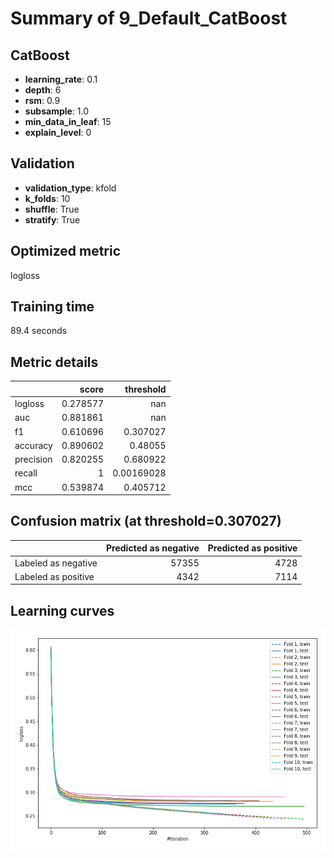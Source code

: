 # Summary of 9_Default_CatBoost

## CatBoost
- **learning_rate**: 0.1
- **depth**: 6
- **rsm**: 0.9
- **subsample**: 1.0
- **min_data_in_leaf**: 15
- **explain_level**: 0

## Validation
 - **validation_type**: kfold
 - **k_folds**: 10
 - **shuffle**: True
 - **stratify**: True

## Optimized metric
logloss

## Training time

89.4 seconds

## Metric details
|           |    score |    threshold |
|:----------|---------:|-------------:|
| logloss   | 0.278577 | nan          |
| auc       | 0.881861 | nan          |
| f1        | 0.610696 |   0.307027   |
| accuracy  | 0.890602 |   0.48055    |
| precision | 0.820255 |   0.680922   |
| recall    | 1        |   0.00169028 |
| mcc       | 0.539874 |   0.405712   |


## Confusion matrix (at threshold=0.307027)
|                     |   Predicted as negative |   Predicted as positive |
|:--------------------|------------------------:|------------------------:|
| Labeled as negative |                   57355 |                    4728 |
| Labeled as positive |                    4342 |                    7114 |

## Learning curves
![Learning curves](learning_curves.png)